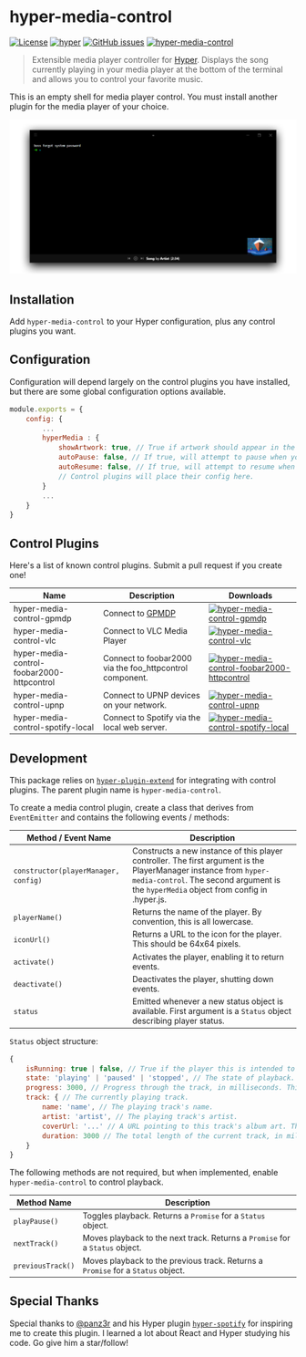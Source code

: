 # hyper-media-control

[![License](https://img.shields.io/github/license/OrionNebula/hyper-media-control.svg)](LICENSE)
[![hyper](https://img.shields.io/badge/Hyper-v2.0.0-brightgreen.svg)](https://github.com/zeit/hyper/releases/tag/2.0.0)
[![GitHub issues](https://img.shields.io/github/issues/OrionNebula/hyper-media-control.svg)](https://github.com/OrionNebula/hyper-media-control/issues)
[![hyper-media-control](https://img.shields.io/npm/dw/hyper-media-control.svg)](https://npmjs.com/hyper-media-control)

> Extensible media player controller for [Hyper](https://hyper.is).
Displays the song currently playing in your media player at the bottom of the terminal and allows you to control your favorite music.

This is an empty shell for media player control. You must install another plugin for the media player of your choice.

![hyper-media-control](Preview.png)

## Installation

Add `hyper-media-control` to your Hyper configuration, plus any control plugins you want.

## Configuration

Configuration will depend largely on the control plugins you have installed, but there are some global configuration options available.

```js
module.exports = {
    config: {
        ...
        hyperMedia : {
            showArtwork: true, // True if artwork should appear in the bottom right corner.
            autoPause: false, // If true, will attempt to pause when you switch away from a player.
            autoResume: false, // If true, will attempt to resume when you switch to a new player.
            // Control plugins will place their config here.
        }
        ...
    }
}
```

## Control Plugins

Here's a list of known control plugins. Submit a pull request if you create one!

Name | Description | Downloads
---- | ----------- | ---------
hyper-media-control-gpmdp | Connect to [GPMDP](https://www.googleplaymusicdesktopplayer.com/) | [![hyper-media-control-gpmdp](https://img.shields.io/npm/dw/hyper-media-control-gpmdp.svg)](https://npmjs.com/hyper-media-control-gpmdp)
hyper-media-control-vlc | Connect to VLC Media Player | [![hyper-media-control-vlc](https://img.shields.io/npm/dw/hyper-media-control-vlc.svg)](https://npmjs.com/hyper-media-control-vlc)
hyper-media-control-foobar2000-httpcontrol | Connect to foobar2000 via the foo_httpcontrol component. | [![hyper-media-control-foobar2000-httpcontrol](https://img.shields.io/npm/dw/hyper-media-control-foobar2000-httpcontrol.svg)](https://npmjs.com/hyper-media-control-foobar2000-httpcontrol)
hyper-media-control-upnp | Connect to UPNP devices on your network. | [![hyper-media-control-upnp](https://img.shields.io/npm/dw/hyper-media-control-upnp.svg)](https://npmjs.com/hyper-media-control-upnp)
hyper-media-control-spotify-local | Connect to Spotify via the local web server. | [![hyper-media-control-spotify-local](https://img.shields.io/npm/dw/hyper-media-control-spotify-local.svg)](https://npmjs.com/hyper-media-control-spotify-local)

## Development

This package relies on [`hyper-plugin-extend`](https://github.com/OrionNebula/hyper-plugin-extend) for integrating with control plugins. The parent plugin name is `hyper-media-control`.

To create a media control plugin, create a class that derives from `EventEmitter` and contains the following events / methods:

Method / Event Name | Description
----------- | -----------
`constructor(playerManager, config)` | Constructs a new instance of this player controller. The first argument is the PlayerManager instance from `hyper-media-control`. The second argument is the `hyperMedia` object from config in .hyper.js.
`playerName()` | Returns the name of the player. By convention, this is all lowercase.
`iconUrl()` | Returns a URL to the icon for the player. This should be 64x64 pixels.
`activate()` | Activates the player, enabling it to return events.
`deactivate()` | Deactivates the player, shutting down events.
`status` | Emitted whenever a new status object is available. First argument is a `Status` object describing player status.

`Status` object structure:
```js
{
    isRunning: true | false, // True if the player this is intended to control is running. False otherwise.
    state: 'playing' | 'paused' | 'stopped', // The state of playback.
    progress: 3000, // Progress through the track, in milliseconds. This field is optional.
    track: { // The currently playing track.
        name: 'name', // The playing track's name.
        artist: 'artist', // The playing track's artist.
        coverUrl: '...' // A URL pointing to this track's album art. This field is optional.
        duration: 3000 // The total length of the current track, in milliseconds. This field is optional.
    }
}
```

The following methods are not required, but when implemented, enable `hyper-media-control` to control playback.

Method Name | Description
----------- | -----------
`playPause()` | Toggles playback. Returns a `Promise` for a `Status` object.
`nextTrack()` | Moves playback to the next track. Returns a `Promise` for a `Status` object.
`previousTrack()` | Moves playback to the previous track. Returns a `Promise` for a `Status` object.

## Special Thanks

Special thanks to [@panz3r](https://github.com/panz3r) and his Hyper plugin [`hyper-spotify`](https://github.com/panz3r/hyper-spotify) for inspiring me to create this plugin. I learned a lot about React and Hyper studying his code. Go give him a star/follow!
